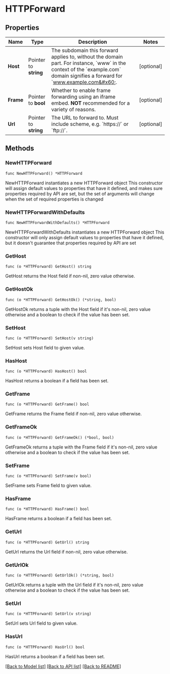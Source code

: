 # HTTPForward

## Properties

Name | Type | Description | Notes
------------ | ------------- | ------------- | -------------
**Host** | Pointer to **string** | The subdomain this forward applies to, without the domain part.  For instance, &#x60;www&#x60; in the context of the &#x60;example.com&#x60; domain signifies a forward for &#x60;www.example.com&#x60;.  | [optional] 
**Frame** | Pointer to **bool** | Whether to enable frame forwarding using an iframe embed. **NOT** recommended for a variety of reasons. | [optional] 
**Url** | Pointer to **string** | The URL to forward to. Must include scheme, e.g. &#x60;https://&#x60; or &#x60;ftp://&#x60;. | [optional] 

## Methods

### NewHTTPForward

`func NewHTTPForward() *HTTPForward`

NewHTTPForward instantiates a new HTTPForward object
This constructor will assign default values to properties that have it defined,
and makes sure properties required by API are set, but the set of arguments
will change when the set of required properties is changed

### NewHTTPForwardWithDefaults

`func NewHTTPForwardWithDefaults() *HTTPForward`

NewHTTPForwardWithDefaults instantiates a new HTTPForward object
This constructor will only assign default values to properties that have it defined,
but it doesn't guarantee that properties required by API are set

### GetHost

`func (o *HTTPForward) GetHost() string`

GetHost returns the Host field if non-nil, zero value otherwise.

### GetHostOk

`func (o *HTTPForward) GetHostOk() (*string, bool)`

GetHostOk returns a tuple with the Host field if it's non-nil, zero value otherwise
and a boolean to check if the value has been set.

### SetHost

`func (o *HTTPForward) SetHost(v string)`

SetHost sets Host field to given value.

### HasHost

`func (o *HTTPForward) HasHost() bool`

HasHost returns a boolean if a field has been set.

### GetFrame

`func (o *HTTPForward) GetFrame() bool`

GetFrame returns the Frame field if non-nil, zero value otherwise.

### GetFrameOk

`func (o *HTTPForward) GetFrameOk() (*bool, bool)`

GetFrameOk returns a tuple with the Frame field if it's non-nil, zero value otherwise
and a boolean to check if the value has been set.

### SetFrame

`func (o *HTTPForward) SetFrame(v bool)`

SetFrame sets Frame field to given value.

### HasFrame

`func (o *HTTPForward) HasFrame() bool`

HasFrame returns a boolean if a field has been set.

### GetUrl

`func (o *HTTPForward) GetUrl() string`

GetUrl returns the Url field if non-nil, zero value otherwise.

### GetUrlOk

`func (o *HTTPForward) GetUrlOk() (*string, bool)`

GetUrlOk returns a tuple with the Url field if it's non-nil, zero value otherwise
and a boolean to check if the value has been set.

### SetUrl

`func (o *HTTPForward) SetUrl(v string)`

SetUrl sets Url field to given value.

### HasUrl

`func (o *HTTPForward) HasUrl() bool`

HasUrl returns a boolean if a field has been set.


[[Back to Model list]](../README.md#documentation-for-models) [[Back to API list]](../README.md#documentation-for-api-endpoints) [[Back to README]](../README.md)


